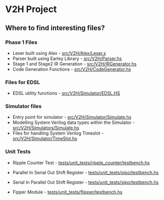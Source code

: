 # V2H Project

## Where to find interesting files?

### Phase 1 Files
* Lexer built using Alex -
[src/V2H/Alex/Lexer.x](src/V2H/Alex/Lexer.x)
* Parser built using Earley Library - [src/V2H/Parser.hs](src/V2H/Alex/Lexer.x)
* Stage 1 and Stage2 IR Generation - [src/V2H/IRGenerator.hs](src/V2H/IRGenerator.hs)
* Code Generation Functions - [src/V2H/CodeGenerator.hs](src/V2H/CodeGenerator.hs)

### Files for EDSL
* EDSL utility functions - [src/V2H/Simulator/EDSL.HS](src/V2H/Simulator/EDSL.HS)

### Simulator files

* Entry point for simulator - [src/V2H/Simulator/Simulate.hs](src/V2H/Simulator/Simulate.hs)
* Modelling System Verilog data types within the Simulator - [src/V2H/Simulators/Simulate.hs](src/V2H/Simulators/Simulate.hs)
* Files for handling System Verilog Timeslot - [src/V2H/Simulator/TimeSlot.hs](src/V2H/Simulator/TimeSlot.hs)

### Unit Tests

* Ripple Counter Test - [tests/unit_tests/ripple_counter/testbench.hs](tests/unit_tests/ripple_counter/testbench.hs)

* Parallel In Serial Out Shift Register - [tests/unit_tests/piso/testbench.hs](tests/unit_tests/piso/testbench.hs)

* Serial In Parallel Out Shift Register - [tests/unit_tests/sipo/testbench.hs](tests/unit_tests/sipo/testbench.hs)

* Fipper Module - [tests/unit_tests/flipper/testbench.hs](tests/unit_tests/flipper/testbench.hs)
